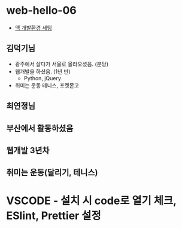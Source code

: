 # web-hello-06
- [맥 개발환경 세팅](https://subicura.com/mac/)


## 김덕기님
- 광주에서 살다가 서울로 올라오셨음. (분당)
- 웹개발을 하셨음. (1년 반)
  - Python, jQuery
- 취미는 운동 테니스, 포켓몬고
## 최연정님

## 부산에서 활동하셨음
## 웹개발 3년차
## 취미는 운동(달리기, 테니스)

# VSCODE - 설치 시 code로 열기 체크, ESlint, Prettier 설정
